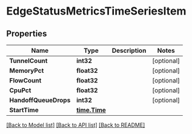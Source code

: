 # EdgeStatusMetricsTimeSeriesItem

## Properties

Name | Type | Description | Notes
------------ | ------------- | ------------- | -------------
**TunnelCount** | **int32** |  | [optional] 
**MemoryPct** | **float32** |  | [optional] 
**FlowCount** | **float32** |  | [optional] 
**CpuPct** | **float32** |  | [optional] 
**HandoffQueueDrops** | **int32** |  | [optional] 
**StartTime** | [**time.Time**](time.Time.md) |  | 

[[Back to Model list]](../README.md#documentation-for-models) [[Back to API list]](../README.md#documentation-for-api-endpoints) [[Back to README]](../README.md)


